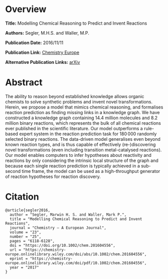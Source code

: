 # Overview
**Title:**
Modelling Chemical Reasoning to Predict and Invent Reactions

**Authors:**
Segler, M.H.S. and Waller, M.P.

**Publication Date:**
2016/11/11

**Publication Link:**
[Chemistry Europe](https://chemistry-europe.onlinelibrary.wiley.com/doi/abs/10.1002/chem.201604556)

**Alternative Publication Links:**
[arXiv](https://arxiv.org/abs/1608.07117)

# Abstract
The ability to reason beyond established knowledge allows organic chemists to solve synthetic problems and invent novel transformations. Herein, we propose a model that mimics chemical reasoning, and formalises reaction prediction as finding missing links in a knowledge graph. We have constructed a knowledge graph containing 14.4 million molecules and 8.2 million binary reactions, which represents the bulk of all chemical reactions ever published in the scientific literature. Our model outperforms a rule-based expert system in the reaction prediction task for 180 000 randomly selected binary reactions. The data-driven model generalises even beyond known reaction types, and is thus capable of effectively (re-)discovering novel transformations (even including transition metal-catalysed reactions). Our model enables computers to infer hypotheses about reactivity and reactions by only considering the intrinsic local structure of the graph and because each single reaction prediction is typically achieved in a sub-second time frame, the model can be used as a high-throughput generator of reaction hypotheses for reaction discovery.


# Citation
```
@article{segler2016,
  author = "Segler, Marwin H. S. and Waller, Mark P.",
  title = "Modelling Chemical Reasoning to Predict and Invent Reactions",
  journal = "Chemistry – A European Journal",
  volume = "23",
  number = "25",
  pages = "6118-6128",
  doi = "https://doi.org/10.1002/chem.201604556",
  url = "https://chemistry-europe.onlinelibrary.wiley.com/doi/abs/10.1002/chem.201604556",
  eprint = "https://chemistry-europe.onlinelibrary.wiley.com/doi/pdf/10.1002/chem.201604556",
  year = "2017"
}
```

